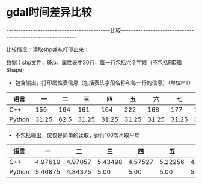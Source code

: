 # gdal时间差异比较

-------------------------------------------比较一---------------------------------------------------------

比较情况：读取shp并从打印出来：

数据：shp文件，8kb，属性表中30行，每一行包括六个字段（不包括FID和Shape）

* 包含输出，打印属性表信息（包括表头字段名称和每一行的信息）（单位ms）

| 语言   | 一    | 二   | 三    | 四    | 五    | 六    | 七    | 八    | 九    | 十     |
| ------ | ----- | ---- | ----- | ----- | ----- | ----- | ----- | ----- | ----- | ------ |
| C++    | 159   | 164  | 161   | 164   | 222   | 168   | 177   | 170   | 166   | 151    |
| Python | 31.25 | 62.5 | 31.25 | 31.25 | 31.25 | 31.25 | 31.25 | 31.25 | 31.25 | 15.625 |

* 不包括输出，仅仅是简单的读取，运行100次再取平均

| 语言   | 一      | 二      | 三      | 四      | 五      | 六      | 七      | 八      | 九     | 十      |
| ------ | ------- | ------- | ------- | ------- | ------- | ------- | ------- | ------- | ------ | ------- |
| C++    | 4.97619 | 4.97057 | 5.43498 | 4.57527 | 5.22256 | 4.74738 | 4.98199 | 4.47691 | 4.7447 | 4.80887 |
| Python | 5.46875 | 4.84375 | 5.00    | 5.00    | 5.00    | 5.00    | 5.00    | 4.84375 | 4.6875 | 5.00    |

